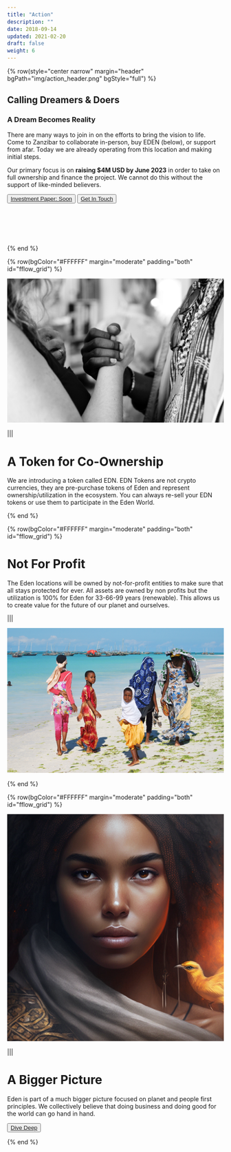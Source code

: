 ```yaml
---
title: "Action"
description: ""
date: 2018-09-14
updated: 2021-02-20
draft: false
weight: 6
---
```


{% row(style="center narrow" margin="header" bgPath="img/action_header.png" bgStyle="full") %}

## Calling Dreamers & Doers

### A Dream Becomes Reality

There are many ways to join in on the efforts to bring the vision to life. Come to Zanzibar to collaborate in-person, buy EDEN (below), or support from afar. Today we are already operating from this location and making initial steps.

Our primary focus is on **raising $4M USD by June 2023** in order to take on full ownership and finance the project. We cannot do this without the support of like-minded believers.

 <button>[Investment Paper: Soon]()</button>
 <button>[Get In Touch](https://docs.google.com/forms/d/e/1FAIpQLSe33Kz4pi3qnNtv115cgSnKCYHZTxZxtPoZKXbaBcWgNbd2qw/viewform)</button>

 <br>
 <br>
 <br>
 <br>

{% end %}

{% row(bgColor="#FFFFFF" margin="moderate" padding="both" id="fflow_grid") %}

![chumbe](img/token_ownership.jpg#large)

|||

# A Token for Co-Ownership

We are introducing a token called EDN. EDN Tokens are not crypto currencies, they are pre-purchase tokens of Eden and represent ownership/utilization in the ecosystem. You can always re-sell your EDN tokens or use them to participate in the Eden World.

{% end %}

{% row(bgColor="#FFFFFF" margin="moderate" padding="both" id="fflow_grid") %}

# Not For Profit

The Eden locations will be owned by not-for-profit entities to make sure that all stays protected for ever. All assets are owned by non profits but the utilization is 100% for Eden for 33-66-99 years (renewable). This allows us to create value for the future of our planet and ourselves.

|||

![chumbe](img/nonprofit.jpg#large)

{% end %}

{% row(bgColor="#FFFFFF" margin="moderate" padding="both" id="fflow_grid") %}

![venture creator](img/ventures.png#large)

|||

# A Bigger Picture

Eden is part of a much bigger picture focused on planet and people first principles. We collectively believe that doing business and doing good for the world can go hand in hand.

<button>[Dive Deep](https://threefold.docsend.com/view/s/mqxhrmf5kyxj2jwd)</button>

{% end %}